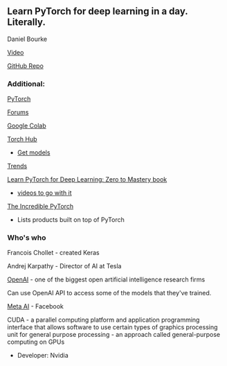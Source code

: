 ## Learn PyTorch for deep learning in a day. Literally.

Daniel Bourke

[Video](https://youtu.be/Z_ikDlimN6A)

[GitHub Repo](https://github.com/mrdbourke/pytorch-deep-learning)

### Additional:

[PyTorch](https://pytorch.org/)

[Forums](https://discuss.pytorch.org/)

[Google Colab](https://colab.research.google.com/)

[Torch Hub](https://pytorch.org/hub/)

* [Get models](https://pytorch.org/vision/stable/models.html)

[Trends](https://paperswithcode.com/trends)

[Learn PyTorch for Deep Learning: Zero to Mastery book](https://www.learnpytorch.io/)

* [videos to go with it](https://zerotomastery.io/)

[The Incredible PyTorch](https://github.com/ritchieng/the-incredible-pytorch)

* Lists products built on top of PyTorch

### Who's who

Francois Chollet - created Keras

Andrej Karpathy - Director of AI at Tesla

[OpenAI](https://openai.com/) - one of the biggest open artificial intelligence research firms

Can use OpenAI API to access some of the models that they've trained.

[Meta AI](https://ai.meta.com/) - Facebook

CUDA - a parallel computing platform and application programming interface that allows software to use certain types of graphics processing unit for general purpose processing - an approach called general-purpose computing on GPUs

* Developer: Nvidia

<br>
